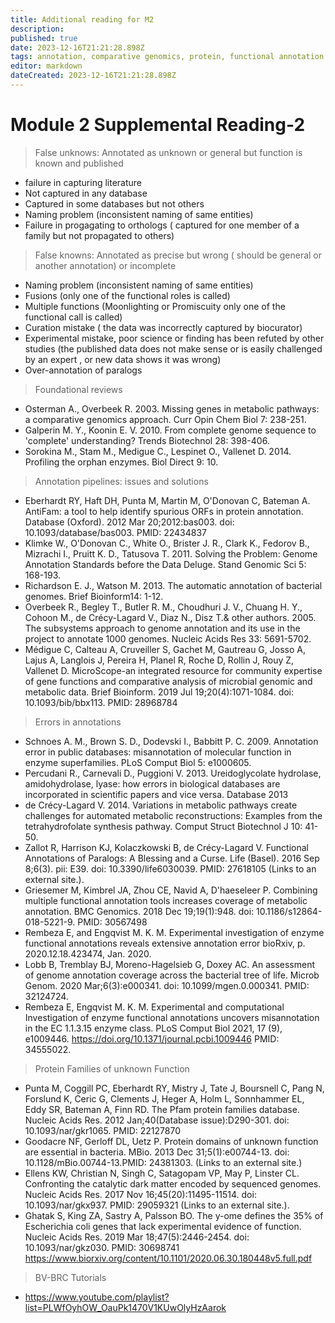 ```yaml
---
title: Additional reading for M2 
description: 
published: true
date: 2023-12-16T21:21:28.898Z
tags: annotation, comparative genomics, protein, functional annotation
editor: markdown
dateCreated: 2023-12-16T21:21:28.898Z
---
```


# Module 2 Supplemental Reading-2 

> False unknows: Annotated as unknown or general but function is known and published 
- failure in capturing literature  
- Not captured in any database
- Captured in some databases but not others
- Naming problem (inconsistent naming of same entities)
- Failure in progagating to orthologs ( captured for one member of a family but not propagated to others)
>False knowns: Annotated as precise but wrong ( should be general or another annotation) or incomplete 
- Naming problem (inconsistent naming of same entities)
- Fusions (only one of the functional roles is called)
- Multiple functions  (Moonlighting or  Promiscuity only one of the  functional call is called)
- Curation mistake ( the data was incorrectly captured by biocurator)
- Experimental mistake, poor science or finding has been refuted by other studies (the published data  does not make sense or is easily  challenged by an expert , or new data shows it was wrong) 
- Over-annotation of paralogs


> Foundational reviews

- Osterman A., Overbeek R. 2003. Missing genes in metabolic pathways: a comparative genomics approach. Curr Opin Chem Biol 7: 238-251.
- Galperin M. Y., Koonin E. V. 2010. From complete genome sequence to 'complete' understanding? Trends Biotechnol 28: 398-406.
- Sorokina M., Stam M., Medigue C., Lespinet O., Vallenet D. 2014. Profiling the orphan enzymes. Biol Direct 9: 10. 

>Annotation pipelines: issues and solutions

- Eberhardt RY, Haft DH, Punta M, Martin M, O'Donovan C, Bateman A. AntiFam: a tool to help identify spurious ORFs in protein annotation. Database (Oxford). 2012 Mar 20;2012:bas003. doi: 10.1093/database/bas003.   PMID: 22434837 
- Klimke W., O'Donovan C., White O., Brister J. R., Clark K., Fedorov B., Mizrachi I., Pruitt K. D., Tatusova T. 2011. Solving the Problem: Genome Annotation Standards before the Data Deluge. Stand Genomic Sci 5: 168-193.
- Richardson E. J., Watson M. 2013. The automatic annotation of bacterial genomes. Brief Bioinform14: 1-12.
- Overbeek R., Begley T., Butler R. M., Choudhuri J. V., Chuang H. Y., Cohoon M., de Crécy-Lagard V., Diaz N., Disz T.& other authors. 2005. The subsystems approach to genome annotation and its use in the project to annotate 1000 genomes. Nucleic Acids Res 33: 5691-5702.
- Médigue C, Calteau A, Cruveiller S, Gachet M, Gautreau G, Josso A, Lajus A, Langlois J, Pereira H, Planel R, Roche D, Rollin J, Rouy Z, Vallenet D. MicroScope-an integrated resource for community expertise of gene functions and comparative analysis of microbial genomic and metabolic data. Brief Bioinform. 2019 Jul 19;20(4):1071-1084. doi: 10.1093/bib/bbx113.  PMID: 28968784

> Errors in annotations

- Schnoes A. M., Brown S. D., Dodevski I., Babbitt P. C. 2009. Annotation error in public databases: misannotation of molecular function in enzyme superfamilies. PLoS Comput Biol 5: e1000605.
- Percudani R., Carnevali D., Puggioni V. 2013. Ureidoglycolate hydrolase, amidohydrolase, lyase: how errors in biological databases are incorporated in scientific papers and vice versa. Database 2013
- de Crécy-Lagard V. 2014. Variations in metabolic pathways create challenges for automated metabolic reconstructions: Examples from the tetrahydrofolate synthesis pathway. Comput Struct Biotechnol J 10: 41-50.
- Zallot R, Harrison KJ, Kolaczkowski B, de Crécy-Lagard V. Functional Annotations of Paralogs: A Blessing and a Curse. Life (Basel). 2016 Sep 8;6(3). pii: E39. doi: 10.3390/life6030039.  PMID: 27618105 (Links to an external site.).
- Griesemer M, Kimbrel JA, Zhou CE, Navid A, D'haeseleer P. Combining multiple functional annotation tools increases coverage of metabolic annotation. BMC Genomics. 2018 Dec 19;19(1):948. doi: 10.1186/s12864-018-5221-9. PMID: 30567498 
- Rembeza E, and Engqvist M. K. M. Experimental investigation of enzyme functional annotations reveals extensive annotation error bioRxiv, p. 2020.12.18.423474, Jan. 2020.
- Lobb B, Tremblay BJ, Moreno-Hagelsieb G, Doxey AC. An assessment of genome annotation coverage across the bacterial tree of life. Microb Genom. 2020 Mar;6(3):e000341. doi: 10.1099/mgen.0.000341. PMID: 32124724.
- Rembeza E, Engqvist M. K. M. Experimental and computational Investigation of enzyme functional annotations uncovers misannotation in the EC 1.1.3.15 enzyme class. PLoS Comput Biol 2021, 17 (9), e1009446. https://doi.org/10.1371/journal.pcbi.1009446 PMID: 34555022.


> Protein Families of unknown Function

- Punta M, Coggill PC, Eberhardt RY, Mistry J, Tate J, Boursnell C, Pang N, Forslund K, Ceric G, Clements J, Heger A, Holm L, Sonnhammer EL, Eddy SR, Bateman A, Finn RD. The Pfam protein families database. Nucleic Acids Res. 2012 Jan;40(Database issue):D290-301. doi: 10.1093/nar/gkr1065.  PMID: 22127870 
- Goodacre NF, Gerloff DL, Uetz P. Protein domains of unknown function are essential in bacteria. MBio. 2013 Dec 31;5(1):e00744-13. doi: 10.1128/mBio.00744-13.PMID: 24381303. (Links to an external site.)
- Ellens KW, Christian N, Singh C, Satagopam VP, May P, Linster CL. Confronting the catalytic dark matter encoded by sequenced genomes. Nucleic Acids Res. 2017 Nov 16;45(20):11495-11514. doi: 10.1093/nar/gkx937.  PMID: 29059321 (Links to an external site.).
- Ghatak S, King ZA, Sastry A, Palsson BO. The y-ome defines the 35% of Escherichia coli genes that lack experimental evidence of function. Nucleic Acids Res. 2019 Mar 18;47(5):2446-2454. doi: 10.1093/nar/gkz030. PMID: 30698741  https://www.biorxiv.org/content/10.1101/2020.06.30.180448v5.full.pdf 



> BV-BRC Tutorials

- https://www.youtube.com/playlist?list=PLWfOyhOW_OauPk1470V1KUwOlyHzAarok